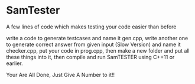 # SamTester
A few lines of code which makes testing your code easier than before

write a code to generate testcases and name it gen.cpp,
write another one to generate correct answer from given input (Slow Version) and name it checker.cpp,
put your code in prog.cpp,
then make a new folder and put all these things into it,
then compile and run SamTESTER using C++11 or earlier.

Your Are All Done, Just Give A Number to it!!
